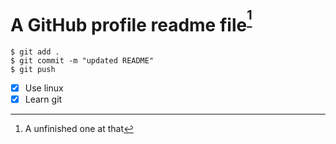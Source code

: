 # A GitHub profile readme file<sup>[^1]</sup>
```
$ git add .
$ git commit -m "updated README"
$ git push
```
- [x] Use linux
- [x] Learn git

 [^1]: A unfinished one at that
<!--
**1to5pc/1to5PC** is a ✨ _special_ ✨ repository because its `README.md` (this file) appears on your GitHub profile.

Here are some ideas to get you started:

- 🔭 I’m currently working on ...
- 🌱 I’m currently learning ...
- 👯 I’m looking to collaborate on ...
- 💬 Ask me about ...
- 📫 How to reach me: ...
- 😄 Pronouns: ...
- ⚡ Fun fge egreact: ...
-->
